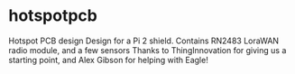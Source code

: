 # hotspotpcb
Hotspot PCB design
Design for a Pi 2 shield.  Contains RN2483 LoraWAN radio module, and a few sensors
Thanks to ThingInnovation for giving us a starting point, and Alex Gibson for helping with Eagle!
